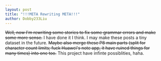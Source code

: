 ```yaml
---
layout: post
title: "!!!META Rewriting META!!!"
author: Dobby233Liu
---
```


<s>Well, now I'm rewriting some stories to fix some grammar errors and make some more sense.</s> I have done it I think.
I may make these posts a tiny dataset in the future.
<s>Maybe also merge these P8 main parts (split for character count limits; fuck Huawei's note app, it have ruined things for many times) into one too.</s>
This project have infinte possiblities, haha.
